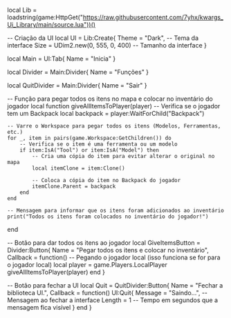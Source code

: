 local Lib = loadstring(game:HttpGet("https://raw.githubusercontent.com/7yhx/kwargs_Ui_Library/main/source.lua"))()

-- Criação da UI
local UI = Lib:Create{
    Theme = "Dark", -- Tema da interface
    Size = UDim2.new(0, 555, 0, 400) -- Tamanho da interface
}

local Main = UI:Tab{
    Name = "Inicia"
}

local Divider = Main:Divider{
    Name = "Funções"
}

local QuitDivider = Main:Divider{
    Name = "Sair"
}

-- Função para pegar todos os itens no mapa e colocar no inventário do jogador
local function giveAllItemsToPlayer(player)
    -- Verifica se o jogador tem um Backpack
    local backpack = player:WaitForChild("Backpack")

    -- Varre o Workspace para pegar todos os itens (Modelos, Ferramentas, etc.)
    for _, item in pairs(game.Workspace:GetChildren()) do
        -- Verifica se o item é uma ferramenta ou um modelo
        if item:IsA("Tool") or item:IsA("Model") then
            -- Cria uma cópia do item para evitar alterar o original no mapa
            local itemClone = item:Clone()

            -- Coloca a cópia do item no Backpack do jogador
            itemClone.Parent = backpack
        end
    end

    -- Mensagem para informar que os itens foram adicionados ao inventário
    print("Todos os itens foram colocados no inventário do jogador!")
end

-- Botão para dar todos os itens ao jogador
local GiveItemsButton = Divider:Button{
    Name = "Pegar todos os itens e colocar no inventário",
    Callback = function()
        -- Pegando o jogador local (isso funciona se for para o jogador local)
        local player = game.Players.LocalPlayer
        giveAllItemsToPlayer(player)
    end
}

-- Botão para fechar a UI
local Quit = QuitDivider:Button{
    Name = "Fechar a biblioteca UI.",
    Callback = function()
        UI:Quit{
            Message = "Saindo...", -- Mensagem ao fechar a interface
            Length = 1 -- Tempo em segundos que a mensagem fica visível
        }
    end
}
